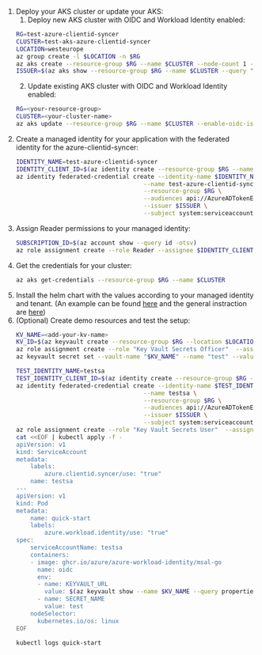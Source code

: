 1. Deploy your AKS cluster or update your AKS:
    1. Deploy new AKS cluster with OIDC and Workload Identity enabled:
    ```bash
    RG=test-azure-clientid-syncer
    CLUSTER=test-aks-azure-clientid-syncer
    LOCATION=westeurope
    az group create -l $LOCATION -n $RG
    az aks create --resource-group $RG --name $CLUSTER --node-count 1 --enable-oidc-issuer --enable-workload-identity --generate-ssh-keys
    ISSUER=$(az aks show --resource-group $RG --name $CLUSTER --query "oidcIssuerProfile.issuerUrl" -otsv)
    ```
    2. Update existing AKS cluster with OIDC and Workload Identity enabled:
    ```bash
    RG=<your-resource-group>
    CLUSTER=<your-cluster-name>
    az aks update --resource-group $RG --name $CLUSTER --enable-oidc-issuer --enable-workload-identity
    ```
2. Create a managed identity for your application with the federated identity for the azure-clientid-syncer:
    ```bash
    IDENTITY_NAME=test-azure-clientid-syncer
    IDENTITY_CLIENT_ID=$(az identity create --resource-group $RG --name $IDENTITY_NAME --query clientId -otsv)
    az identity federated-credential create --identity-name $IDENTITY_NAME \
                                        --name test-azure-clientid-syncer \
                                        --resource-group $RG \
                                        --audiences api://AzureADTokenExchange \
                                        --issuer $ISSUER \
                                        --subject system:serviceaccount:azure-clientid-syncer-system:azure-clientid-syncer-webhook-admin
    ```
3. Assign Reader permissions to your managed identity:
    ```bash
    SUBSCRIPTION_ID=$(az account show --query id -otsv)
    az role assignment create --role Reader --assignee $IDENTITY_CLIENT_ID --scope subscriptions/$SUBSCRIPTION_ID
    ```
4. Get the credentials for your cluster:
    ```bash
    az aks get-credentials --resource-group $RG --name $CLUSTER
    ```
5. Install the helm chart with the values according to your managed identity and tenant. (An example can be found [here](example-values.yaml) and the general instraction are [here](../README.md#installation))
6. (Optional) Create demo resources and test the setup:
    ```bash
    KV_NAME=<add-your-kv-name>
    KV_ID=$(az keyvault create --resource-group $RG --location $LOCATION --name $KV_NAME --enable-rbac-authorization true --query id -otsv)
    az role assignment create --role "Key Vault Secrets Officer"  --assignee $(az ad signed-in-user show --query id -otsv) --scope "$KV_ID"
    az keyvault secret set --vault-name "$KV_NAME" --name "test" --value 'Hello!'

    TEST_IDENTITY_NAME=testsa
    TEST_IDENTITY_CLIENT_ID=$(az identity create --resource-group $RG --name $TEST_IDENTITY_NAME --query clientId -otsv)
    az identity federated-credential create --identity-name $TEST_IDENTITY_NAME \
                                        --name testsa \
                                        --resource-group $RG \
                                        --audiences api://AzureADTokenExchange \
                                        --issuer $ISSUER \
                                        --subject system:serviceaccount:default:testsa
    az role assignment create --role "Key Vault Secrets User"  --assignee $TEST_IDENTITY_CLIENT_ID --scope "$KV_ID"
    cat <<EOF | kubectl apply -f -
    apiVersion: v1
    kind: ServiceAccount
    metadata:
        labels:
            azure.clientid.syncer/use: "true"
        name: testsa
    ---
    apiVersion: v1
    kind: Pod
    metadata:
        name: quick-start
        labels:
            azure.workload.identity/use: "true"
    spec:
        serviceAccountName: testsa
        containers:
        - image: ghcr.io/azure/azure-workload-identity/msal-go
          name: oidc
          env:
          - name: KEYVAULT_URL
            value: $(az keyvault show --name $KV_NAME --query properties.vaultUri -otsv)
          - name: SECRET_NAME
            value: test
        nodeSelector:
          kubernetes.io/os: linux
    EOF

    kubectl logs quick-start
    ```
